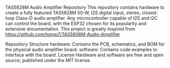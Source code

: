 TAS5828M Audio Amplifier Repository
This repository contains hardware to create a fully featured TAS5828M 50-W, I2S digital input, stereo, closed-loop Class-D audio amplifier. Any microcontroller capable of I2S and I2C can control the board, with the ESP32 chosen for its popularity and extensive documentation.
This project is greatly inspired from https://github.com/tonyp7/TAS5806M-Audio-Amplifier

Repository Structure
hardware: Contains the PCB, schematics, and BOM for the physical audio amplifier board.
software: Contains code examples to interface with the board.
License
Hardware and software are free and open source, published under the MIT license.
